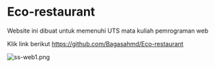 # Eco-restaurant
Website ini dibuat untuk memenuhi UTS mata kuliah pemrograman web

Klik link berikut
https://github.com/Bagasahmd/Eco-restaurant

![ss-web1.png]( {https://github.com/Bagasahmd/Eco-restaurant/blob/main/images/ss-web1.png} )

